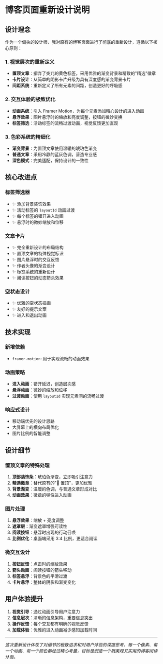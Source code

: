 # 博客页面重新设计说明

## 设计理念

作为一个偏执的设计师，我对原有的博客页面进行了彻底的重新设计，遵循以下核心原则：

### 1. 视觉层次的重新定义
- **置顶文章**：摒弃了突兀的黄色标签，采用优雅的渐变背景和精致的"精选"徽章
- **卡片设计**：从简单的阴影卡片升级为具有深度感的渐变背景卡片
- **间距系统**：重新定义了所有元素的间距，创造更好的呼吸感

### 2. 交互体验的极致优化
- **动画系统**：引入 Framer Motion，为每个元素添加精心设计的进入动画
- **悬浮效果**：图片悬浮时的缩放和亮度调整，按钮的微妙变换
- **标签筛选**：活动标签的流畅过渡动画，视觉反馈更加直观

### 3. 色彩系统的精细化
- **渐变背景**：为置顶文章使用温暖的琥珀色渐变
- **普通文章**：采用冷静的蓝灰色调，营造专业感
- **深色模式**：完美适配，保持设计的一致性

## 核心改进点

### 标签筛选器
- ✨ 添加背景装饰效果
- ✨ 活动标签的 `layoutId` 动画过渡
- ✨ 每个标签的错开进入动画
- ✨ 悬浮时的微妙缩放和位移

### 文章卡片
- ✨ 完全重新设计的布局结构
- ✨ 置顶文章的特殊视觉标识
- ✨ 图片悬浮时的交互反馈
- ✨ 作者头像的渐变设计
- ✨ 标签系统的重新设计
- ✨ 阅读按钮的动态箭头效果

### 空状态设计
- ✨ 优雅的空状态插画
- ✨ 友好的提示文案
- ✨ 进入和退出动画

## 技术实现

### 新增依赖
- `framer-motion`: 用于实现流畅的动画效果

### 动画策略
- **进入动画**：错开延迟，创造层次感
- **悬浮动画**：微妙的缩放和位移
- **过渡动画**：使用 `layoutId` 实现元素间的流畅过渡

### 响应式设计
- 移动端优先的设计思路
- 大屏幕上的横向布局优化
- 图片比例的智能调整

## 设计细节

### 置顶文章的特殊处理
1. **顶部装饰条**：琥珀色渐变，立即吸引注意力
2. **精选徽章**：替代原有的"📌 置顶"，更加优雅
3. **背景渐变**：温暖的色调，与普通文章形成对比
4. **动画效果**：徽章的弹性进入动画

### 图片处理
1. **悬浮效果**：缩放 + 亮度调整
2. **遮罩层**：渐变遮罩增强可读性
3. **阅读按钮**：悬浮时出现的行动召唤
4. **比例优化**：桌面端采用 3:4 比例，更适合阅读

### 微交互设计
1. **按钮反馈**：点击时的缩放效果
2. **箭头动画**：阅读按钮的箭头移动
3. **标签悬浮**：背景色的平滑过渡
4. **卡片悬浮**：整体的阴影和渐变变化

## 用户体验提升

1. **视觉引导**：通过动画引导用户注意力
2. **信息层次**：清晰的信息架构，重要信息突出
3. **操作反馈**：每个交互都有明确的视觉反馈
4. **加载体验**：优雅的进入动画减少感知加载时间

---

*这次重新设计体现了对细节的极致追求和对用户体验的深度思考。每一个像素、每一个动画、每一个颜色都经过精心考量，目标是创造一个既美观又实用的博客阅读体验。*
